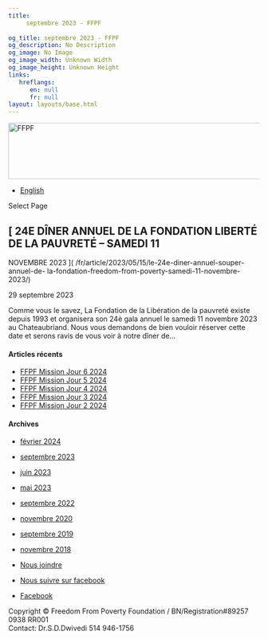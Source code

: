 ```yaml
---
title: 
     septembre 2023 - FFPF
    
og_title: septembre 2023 - FFPF
og_description: No Description
og_image: No Image
og_image_width: Unknown Width
og_image_height: Unknown Height
links:
   hreflangs:
      en: null
      fr: null
layout: layouts/base.html
---
```

[ <img src='/wp-content/uploads/2018/10/logo-ffpf.webp' width='505'
height='113' alt='FFPF' /> ](/sponsorship-tag/surgery/)

  * [ English ]( /article/2023/09/)

[ ]( )

Select Page

##  [ 24E DÎNER ANNUEL DE LA FONDATION LIBERTÉ DE LA PAUVRETÉ – SAMEDI 11
NOVEMBRE 2023 ]( /fr/article/2023/05/15/le-24e-diner-annuel-souper-annuel-de-
la-fondation-freedom-from-poverty-samedi-11-novembre-2023/)

29 septembre 2023

Comme vous le savez, La Fondation de la Libération de la pauvreté existe
depuis 1993 et organisera son 24è gala annuel le samedi 11 novembre 2023 au
Chateaubriand. Nous vous demandons de bien vouloir réserver cette date et
serons ravis de vous voir à notre dîner de...

####  Articles récents

  * [ FFPF Mission Jour 6 2024 ]( /fr/article/2024/02/09/ffpf-mission-jour-6-2024/)
  * [ FFPF Mission Jour 5 2024 ](/fr)
  * [ FFPF Mission Jour 4 2024 ]( /fr/article/2024/02/08/mission-ffpf-2024-jour-4/)
  * [ FFPF Mission Jour 3 2024 ]( /fr/article/2024/02/06/mission-ffpf-2023-jour-3/)
  * [ FFPF Mission Jour 2 2024 ]( /fr/article/2024/02/05/mission-ffpf-2024-jour-2/)

####  Archives

  * [ février 2024 ]( /article/2024/02/)
  * [ septembre 2023 ](index.html)
  * [ juin 2023 ]( /article/2023/06/)
  * [ mai 2023 ]( /article/2023/05/)
  * [ septembre 2022 ]( /article/2022/09/)
  * [ novembre 2020 ]( /article/2020/11/)
  * [ septembre 2019 ]( /article/2019/09/)
  * [ novembre 2018 ]( /article/2018/11/)

  * [ Nous joindre ](/fr/nous-joindre/)
  * [ Nous suivre sur facebook ](https://www.facebook.com/freedomfrompoverty/)

  * [ Facebook  ](https://www.facebook.com/freedomfrompoverty/)

Copyright © Freedom From Poverty Foundation / BN/Registration#89257 0938 RR001  
Contact: Dr.S.D.Dwivedi 514 946-1756

